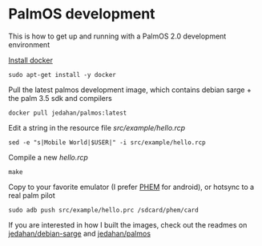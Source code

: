 # PalmOS development

This is how to get up and running with a PalmOS 2.0 development environment

[Install docker](https://docs.docker.com/installation/#installation)

    sudo apt-get install -y docker

Pull the latest palmos development image, which contains debian sarge + the palm 3.5 sdk and compilers

    docker pull jedahan/palmos:latest

Edit a string in the resource file *src/example/hello.rcp*

    sed -e "s|Mobile World|$USER|" -i src/example/hello.rcp

Compile a new *hello.rcp*

    make

Copy to your favorite emulator (I prefer [PHEM](https://play.google.com/store/apps/details?id=com.perpendox.phem) for android), or hotsync to a real palm pilot

    sudo adb push src/example/hello.prc /sdcard/phem/card

If you are interested in how I built the images, check out the readmes on [jedahan/debian-sarge](https://registry.hub.docker.com/u/jedahan/debian-sarge/) and [jedahan/palmos](https://registry.hub.docker.com/u/jedahan/palmos/)
